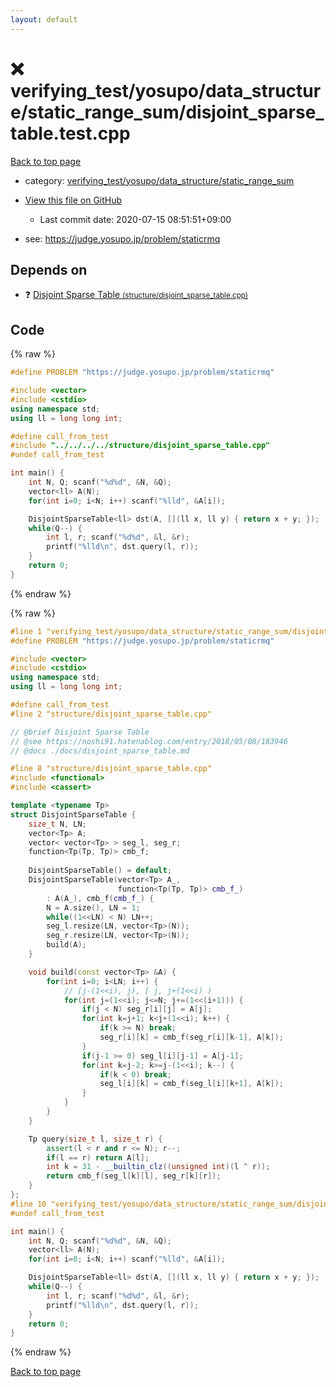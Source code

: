 ```yaml
---
layout: default
---
```


<!-- mathjax config similar to math.stackexchange -->
<script type="text/javascript" async
  src="https://cdnjs.cloudflare.com/ajax/libs/mathjax/2.7.5/MathJax.js?config=TeX-MML-AM_CHTML">
</script>
<script type="text/x-mathjax-config">
  MathJax.Hub.Config({
    TeX: { equationNumbers: { autoNumber: "AMS" }},
    tex2jax: {
      inlineMath: [ ['$','$'] ],
      processEscapes: true
    },
    "HTML-CSS": { matchFontHeight: false },
    displayAlign: "left",
    displayIndent: "2em"
  });
</script>

<script type="text/javascript" src="https://cdnjs.cloudflare.com/ajax/libs/jquery/3.4.1/jquery.min.js"></script>
<script src="https://cdn.jsdelivr.net/npm/jquery-balloon-js@1.1.2/jquery.balloon.min.js" integrity="sha256-ZEYs9VrgAeNuPvs15E39OsyOJaIkXEEt10fzxJ20+2I=" crossorigin="anonymous"></script>
<script type="text/javascript" src="../../../../../assets/js/copy-button.js"></script>
<link rel="stylesheet" href="../../../../../assets/css/copy-button.css" />


# :x: verifying_test/yosupo/data_structure/static_range_sum/disjoint_sparse_table.test.cpp

<a href="../../../../../index.html">Back to top page</a>

* category: <a href="../../../../../index.html#1a823b70107b4403d17260d22304db20">verifying_test/yosupo/data_structure/static_range_sum</a>
* <a href="{{ site.github.repository_url }}/blob/master/verifying_test/yosupo/data_structure/static_range_sum/disjoint_sparse_table.test.cpp">View this file on GitHub</a>
    - Last commit date: 2020-07-15 08:51:51+09:00


* see: <a href="https://judge.yosupo.jp/problem/staticrmq">https://judge.yosupo.jp/problem/staticrmq</a>


## Depends on

* :question: <a href="../../../../../library/structure/disjoint_sparse_table.cpp.html">Disjoint Sparse Table <small>(structure/disjoint_sparse_table.cpp)</small></a>


## Code

<a id="unbundled"></a>
{% raw %}
```cpp
#define PROBLEM "https://judge.yosupo.jp/problem/staticrmq"

#include <vector>
#include <cstdio>
using namespace std;
using ll = long long int;

#define call_from_test
#include "../../../../structure/disjoint_sparse_table.cpp"
#undef call_from_test

int main() {
    int N, Q; scanf("%d%d", &N, &Q);
    vector<ll> A(N);
    for(int i=0; i<N; i++) scanf("%lld", &A[i]);

    DisjointSparseTable<ll> dst(A, [](ll x, ll y) { return x + y; });
    while(Q--) {
        int l, r; scanf("%d%d", &l, &r);
        printf("%lld\n", dst.query(l, r));
    }
    return 0;
}

```
{% endraw %}

<a id="bundled"></a>
{% raw %}
```cpp
#line 1 "verifying_test/yosupo/data_structure/static_range_sum/disjoint_sparse_table.test.cpp"
#define PROBLEM "https://judge.yosupo.jp/problem/staticrmq"

#include <vector>
#include <cstdio>
using namespace std;
using ll = long long int;

#define call_from_test
#line 2 "structure/disjoint_sparse_table.cpp"

// @brief Disjoint Sparse Table
// @see https://noshi91.hatenablog.com/entry/2018/05/08/183946
// @docs ./docs/disjoint_sparse_table.md

#line 8 "structure/disjoint_sparse_table.cpp"
#include <functional>
#include <cassert>

template <typename Tp>
struct DisjointSparseTable {
    size_t N, LN;
    vector<Tp> A;
    vector< vector<Tp> > seg_l, seg_r;
    function<Tp(Tp, Tp)> cmb_f;
    
    DisjointSparseTable() = default;
    DisjointSparseTable(vector<Tp> A_,
                        function<Tp(Tp, Tp)> cmb_f_)
        : A(A_), cmb_f(cmb_f_) {
        N = A.size(), LN = 1;
        while((1<<LN) < N) LN++;
        seg_l.resize(LN, vector<Tp>(N));
        seg_r.resize(LN, vector<Tp>(N));
        build(A);
    }

    void build(const vector<Tp> &A) {
        for(int i=0; i<LN; i++) {
            // [j-(1<<i), j), [ j, j+(1<<i) )
            for(int j=(1<<i); j<=N; j+=(1<<(i+1))) {
                if(j < N) seg_r[i][j] = A[j];
                for(int k=j+1; k<j+(1<<i); k++) {
                    if(k >= N) break;
                    seg_r[i][k] = cmb_f(seg_r[i][k-1], A[k]);
                }
                if(j-1 >= 0) seg_l[i][j-1] = A[j-1];
                for(int k=j-2; k>=j-(1<<i); k--) {
                    if(k < 0) break;
                    seg_l[i][k] = cmb_f(seg_l[i][k+1], A[k]);
                }
            }
        }
    }

    Tp query(size_t l, size_t r) {
        assert(l < r and r <= N); r--;
        if(l == r) return A[l];
        int k = 31 - __builtin_clz((unsigned int)(l ^ r));
        return cmb_f(seg_l[k][l], seg_r[k][r]);
    }
};
#line 10 "verifying_test/yosupo/data_structure/static_range_sum/disjoint_sparse_table.test.cpp"
#undef call_from_test

int main() {
    int N, Q; scanf("%d%d", &N, &Q);
    vector<ll> A(N);
    for(int i=0; i<N; i++) scanf("%lld", &A[i]);

    DisjointSparseTable<ll> dst(A, [](ll x, ll y) { return x + y; });
    while(Q--) {
        int l, r; scanf("%d%d", &l, &r);
        printf("%lld\n", dst.query(l, r));
    }
    return 0;
}

```
{% endraw %}

<a href="../../../../../index.html">Back to top page</a>

